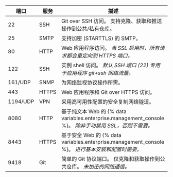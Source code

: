 | 端口       | 服务    | 描述                                                                                       |
| -------- | ----- | ---------------------------------------------------------------------------------------- |
| 22       | SSH   | Git over SSH 访问。 支持克隆、获取和推送操作到公共/私有仓库。                                                   |
| 25       | SMTP  | 支持加密 (STARTTLS) 的 SMTP。                                                                  |
| 80       | HTTP  | Web 应用程序访问。 *当 SSL 启用时，所有请求都会重定向到 HTTPS 端口。*                                             |
| 122      | SSH   | 实例 shell 访问。 *默认 SSH 端口 (22) 专用于应用程序 git+ssh 网络流量。*                                      |
| 161/UDP  | SNMP  | 为网络监视协议操作所需。                                                                             |
| 443      | HTTPS | Web 应用程序和 Git over HTTPS 访问。                                                             |
| 1194/UDP | VPN   | 采用高可用性配置的安全复制网络隧道。                                                                       |
| 8080     | HTTP  | 基于纯文本 Web 的 {% data variables.enterprise.management_console %}。 *除非手动禁用 SSL，否则不需要。* |
| 8443     | HTTPS | 基于安全 Web 的 {% data variables.enterprise.management_console %}。 *进行基本安装和配置时需要。*      |
| 9418     | Git   | 简单的 Git 协议端口。 仅克隆和获取操作到公共仓库。 *未加密的网络通信。*                                                 |
